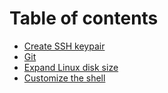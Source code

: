 # Table of contents

* [Create SSH keypair](README.md)
* [Git](git.md)
* [Expand Linux disk size](expand-linux-disk-size.md)
* [Customize the shell](customize-the-shell.md)
